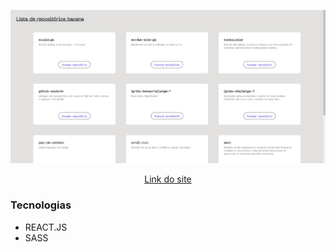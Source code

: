 <p align="center">
 <a href="#">
  <img src="src/assets/banner.png" alt="Site" width="700px"/>
 </a>
</p>

<p align="center">
  <a href="#">
  Link do site
 </a>
</p>
 
### Tecnologias

- REACT.JS
- SASS
